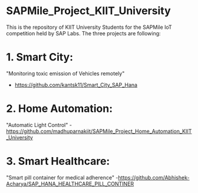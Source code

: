 # SAPMile_Project_KIIT_University

This is the repository of KIIT University Students for the SAPMile IoT competition held by SAP Labs. The three projects are following:

# 1. Smart City: 
"Monitoring toxic emission of Vehicles remotely" 
- https://github.com/kantsk11/Smart_City_SAP_Hana


# 2. Home Automation:
"Automatic Light Control" 
-https://github.com/madhuparnakiit/SAPMile_Project_Home_Automation_KIIT_University


# 3. Smart Healthcare:
"Smart pill container for medical adherence" 
-https://github.com/Abhishek-Acharya/SAP_HANA_HEALTHCARE_PILL_CONTINER

